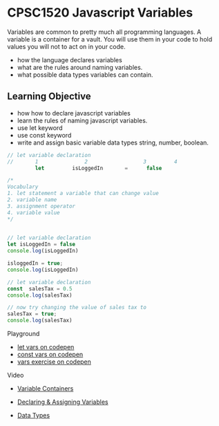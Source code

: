 # CPSC1520 Javascript Variables
Variables are common to pretty much all programming languages. A variable is a container for a vault. You will use them in your code to hold values you will not to act on in your code.  

- how the language declares variables
- what are the rules around naming variables.
- what  possible data types variables can contain.

## Learning Objective
- how how to declare javascript variables
- learn the rules of naming javascript variables.
- use let keyword
- use const keyword
- write and assign basic variable data types string, number, boolean.
```javascript
// let variable declaration
//       1               2                  3         4
         let         isLoggedIn       =      false

/*
Vocabulary
1. let statement a variable that can change value
2. variable name
3. assignment operator
4. variable value
*/
 
```

```javascript
// let variable declaration
let isLoggedIn = false
console.log(isLoggedIn)

isloggedIn = true;
console.log(isLoggedIn)
```

```javascript
// let variable declaration
const  salesTax = 0.5
console.log(salesTax)

// now try changing the value of sales tax to 
salesTax = true;
console.log(salesTax)
```
Playground
- [let vars on codepen](https://codepen.io/jimfoley/pen/jOqGPye)
- [const vars on codepen](https://codepen.io/jimfoley/pen/abNLQYy)
- [ vars exercise on codepen](https://codepen.io/jimfoley/pen/OJNxaae)

Video
- [Variable Containers](https://www.linkedin.com/learning/javascript-essential-training-3/variables-the-catch-all-containers-of-javascript?resume=false&u=2109516)

- [Declaring & Assigning Variables](https://www.linkedin.com/learning/learning-the-javascript-language-2/declaring-and-assigning-variables?resume=false&u=2109516)

- [Data Types](https://www.linkedin.com/learning/javascript-essential-training-3/data-types-in-javascript?resume=false&u=2109516)
